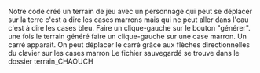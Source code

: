 Notre code créé un terrain de jeu avec un personnage qui peut se
déplacer sur la terre c'est a dire les cases marrons mais qui ne peut
aller dans l'eau c'est à dire les cases bleu.
Faire un clique-gauche sur le bouton "générer".
une fois le terrain généré faire un clique-gauche sur une case marron.
Un carré apparait.
On peut déplacer le carré grâce aux flèches directionnelles du clavier
sur les cases marron
Le fichier sauvegardé se trouve dans le dossier terrain_CHAOUCH
